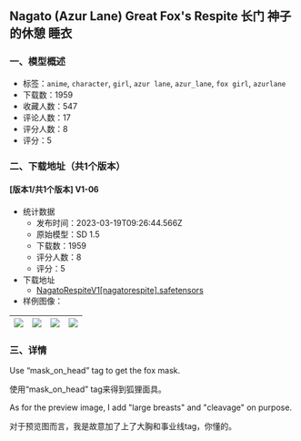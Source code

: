 ## Nagato (Azur Lane) Great Fox's Respite 长门 神子的休憩 睡衣
### 一、模型概述

- 标签：`anime`, `character`, `girl`, `azur lane`, `azur_lane`, `fox girl`, `azurlane`
- 下载数：1959
- 收藏人数：547
- 评论人数：17
- 评分人数：8
- 评分：5

### 二、下载地址（共1个版本）

#### [版本1/共1个版本] V1-06

- 统计数据
  - 发布时间：2023-03-19T09:26:44.566Z
  - 原始模型：SD 1.5
  - 下载数：1959
  - 评分人数：8
  - 评分：5
- 下载地址
  - [NagatoRespiteV1[nagatorespite].safetensors](https://civitai.com/api/download/models/25522)
- 样例图像：

| <img src="https://image.civitai.com/xG1nkqKTMzGDvpLrqFT7WA/42cdd817-8c50-45fb-5398-032fd1927f00/width=450/280636.jpeg" /> | <img src="https://image.civitai.com/xG1nkqKTMzGDvpLrqFT7WA/12c6d606-08ee-4310-3913-5de24852ab00/width=450/280615.jpeg" /> | <img src="https://image.civitai.com/xG1nkqKTMzGDvpLrqFT7WA/7d43d347-07d2-416f-98a7-645c800cf600/width=450/280135.jpeg" /> | <img src="https://image.civitai.com/xG1nkqKTMzGDvpLrqFT7WA/27690ea6-6289-4c37-b1ec-3a86f80e3000/width=450/280595.jpeg" /> |
| ---- | ---- | ---- | ---- |


### 三、详情
<p>Use “mask_on_head” tag to get the fox mask.</p><p>使用“mask_on_head” tag来得到狐狸面具。</p><p>As for the preview image, I add "large breasts" and "cleavage" on purpose.</p><p>对于预览图而言，我是故意加了上了大胸和事业线tag，你懂的。</p>